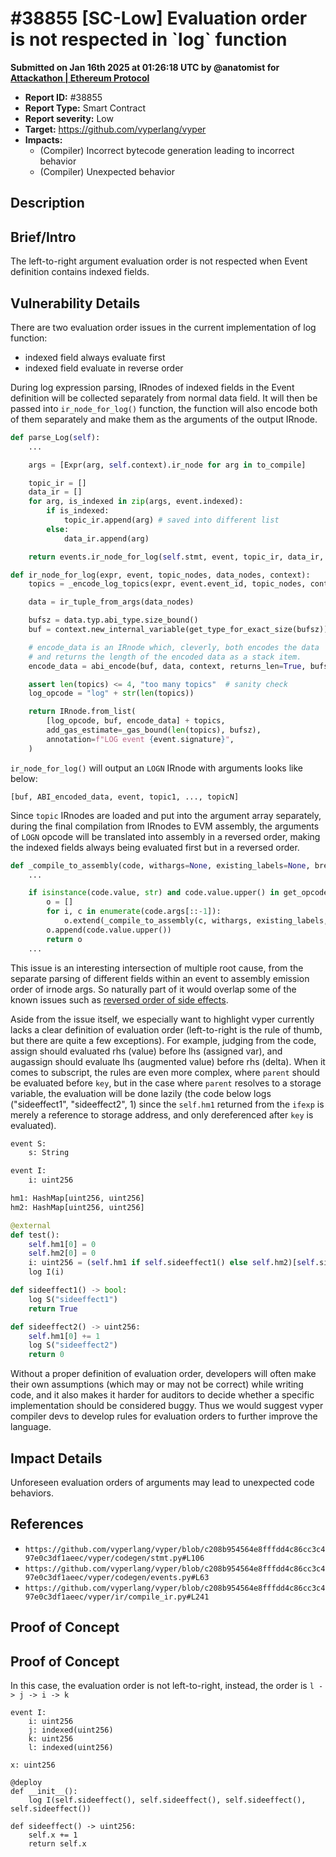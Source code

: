 # #38855 \[SC-Low] Evaluation order is not respected in \`log\` function

**Submitted on Jan 16th 2025 at 01:26:18 UTC by @anatomist for** [**Attackathon | Ethereum Protocol**](https://immunefi.com/audit-competition/ethereum-protocol-attackathon)

* **Report ID:** #38855
* **Report Type:** Smart Contract
* **Report severity:** Low
* **Target:** https://github.com/vyperlang/vyper
* **Impacts:**
  * (Compiler) Incorrect bytecode generation leading to incorrect behavior
  * (Compiler) Unexpected behavior

## Description

## Brief/Intro

The left-to-right argument evaluation order is not respected when Event definition contains indexed fields.

## Vulnerability Details

There are two evaluation order issues in the current implementation of log function:

* indexed field always evaluate first
* indexed field evaluate in reverse order

During log expression parsing, IRnodes of indexed fields in the Event definition will be collected separately from normal data field. It will then be passed into `ir_node_for_log()` function, the function will also encode both of them separately and make them as the arguments of the output IRnode.

```python
def parse_Log(self):
	...

	args = [Expr(arg, self.context).ir_node for arg in to_compile]

	topic_ir = []
	data_ir = []
	for arg, is_indexed in zip(args, event.indexed):
		if is_indexed:
			topic_ir.append(arg) # saved into different list
		else:
			data_ir.append(arg)

	return events.ir_node_for_log(self.stmt, event, topic_ir, data_ir, self.context)

def ir_node_for_log(expr, event, topic_nodes, data_nodes, context):
    topics = _encode_log_topics(expr, event.event_id, topic_nodes, context)

    data = ir_tuple_from_args(data_nodes)

    bufsz = data.typ.abi_type.size_bound()
    buf = context.new_internal_variable(get_type_for_exact_size(bufsz))

    # encode_data is an IRnode which, cleverly, both encodes the data
    # and returns the length of the encoded data as a stack item.
    encode_data = abi_encode(buf, data, context, returns_len=True, bufsz=bufsz)

    assert len(topics) <= 4, "too many topics"  # sanity check
    log_opcode = "log" + str(len(topics))

    return IRnode.from_list(
        [log_opcode, buf, encode_data] + topics,
        add_gas_estimate=_gas_bound(len(topics), bufsz),
        annotation=f"LOG event {event.signature}",
    )
```

`ir_node_for_log()` will output an `LOGN` IRnode with arguments looks like below:

```
[buf, ABI_encoded_data, event, topic1, ..., topicN]
```

Since `topic` IRnodes are loaded and put into the argument array separately, during the final compilation from IRnodes to EVM assembly, the arguments of `LOGN` opcode will be translated into assembly in a reversed order, making the indexed fields always being evaluated first but in a reversed order.

```python
def _compile_to_assembly(code, withargs=None, existing_labels=None, break_dest=None, height=0):
	...

	if isinstance(code.value, str) and code.value.upper() in get_opcodes():
		o = []
		for i, c in enumerate(code.args[::-1]):
			o.extend(_compile_to_assembly(c, withargs, existing_labels, break_dest, height + i))
		o.append(code.value.upper())
		return o
	...
```

This issue is an interesting intersection of multiple root cause, from the separate parsing of different fields within an event to assembly emission order of irnode args. So naturally part of it would overlap some of the known issues such as [reversed order of side effects](https://github.com/vyperlang/vyper/security/advisories/GHSA-g2xh-c426-v8mf).

Aside from the issue itself, we especially want to highlight vyper currently lacks a clear definition of evaluation order (left-to-right is the rule of thumb, but there are quite a few exceptions). For example, judging from the code, assign should evaluated rhs (value) before lhs (assigned var), and augassign should evaluate lhs (augmented value) before rhs (delta). When it comes to subscript, the rules are even more complex, where `parent` should be evaluated before `key`, but in the case where `parent` resolves to a storage variable, the evaluation will be done lazily (the code below logs ("sideeffect1", "sideeffect2", 1) since the `self.hm1` returned from the `ifexp` is merely a reference to storage address, and only dereferenced after `key` is evaluated).

```python
event S:
    s: String

event I:
    i: uint256

hm1: HashMap[uint256, uint256]
hm2: HashMap[uint256, uint256]

@external
def test():
    self.hm1[0] = 0
    self.hm2[0] = 0
    i: uint256 = (self.hm1 if self.sideeffect1() else self.hm2)[self.sideeffect2()]
    log I(i)

def sideeffect1() -> bool:
    log S("sideeffect1")
    return True

def sideeffect2() -> uint256:
    self.hm1[0] += 1
    log S("sideeffect2")
    return 0

```

Without a proper definition of evaluation order, developers will often make their own assumptions (which may or may not be correct) while writing code, and it also makes it harder for auditors to decide whether a specific implementation should be considered buggy. Thus we would suggest vyper compiler devs to develop rules for evaluation orders to further improve the language.

## Impact Details

Unforeseen evaluation orders of arguments may lead to unexpected code behaviors.

## References

* `https://github.com/vyperlang/vyper/blob/c208b954564e8fffdd4c86cc3c497e0c3df1aeec/vyper/codegen/stmt.py#L106`
* `https://github.com/vyperlang/vyper/blob/c208b954564e8fffdd4c86cc3c497e0c3df1aeec/vyper/codegen/events.py#L63`
* `https://github.com/vyperlang/vyper/blob/c208b954564e8fffdd4c86cc3c497e0c3df1aeec/vyper/ir/compile_ir.py#L241`

## Proof of Concept

## Proof of Concept

In this case, the evaluation order is not left-to-right, instead, the order is `l -> j -> i -> k`

```
event I:
    i: uint256
    j: indexed(uint256)
    k: uint256
    l: indexed(uint256)

x: uint256

@deploy
def __init__():
    log I(self.sideeffect(), self.sideeffect(), self.sideeffect(), self.sideeffect())

def sideeffect() -> uint256:
    self.x += 1
    return self.x
```
